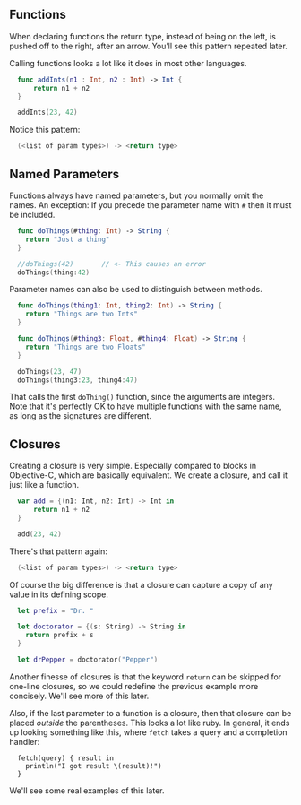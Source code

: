 Functions
-----

When declaring functions the return type, instead of being on the left, is pushed off to the right, after an arrow.
You’ll see this pattern repeated later.

Calling functions looks a lot like it does in most other languages.

~~~swift
  func addInts(n1 : Int, n2 : Int) -> Int {
      return n1 + n2
  }

  addInts(23, 42)
~~~
Notice this pattern:

~~~swift
  (<list of param types>) -> <return type>
~~~

Named Parameters
-----

Functions always have named parameters, but you normally omit the names.
An exception: If you precede the parameter name with `#` then it must be
included.

~~~swift
  func doThings(#thing: Int) -> String {
    return "Just a thing"
  }

  //doThings(42)       // <- This causes an error
  doThings(thing:42)
~~~

Parameter names can also be used to distinguish between methods.

~~~swift
  func doThings(thing1: Int, thing2: Int) -> String {
    return "Things are two Ints"
  }

  func doThings(#thing3: Float, #thing4: Float) -> String {
    return "Things are two Floats"
  }

  doThings(23, 47)
  doThings(thing3:23, thing4:47)
~~~

That calls the first `doThing()` function, since the arguments are integers.
Note that it's perfectly OK to have multiple functions with the same name, as
long as the signatures are different.

Closures
-----

Creating a closure is very simple. Especially compared to blocks in
Objective-C, which are basically equivalent.
We create a closure, and call it just like a function.

~~~swift
  var add = {(n1: Int, n2: Int) -> Int in
      return n1 + n2
  }

  add(23, 42)
~~~

There's that pattern again:

~~~swift
  (<list of param types>) -> <return type>
~~~

Of course the big difference is that a closure can capture a copy of any value
in its defining scope.

~~~swift
  let prefix = "Dr. "

  let doctorator = {(s: String) -> String in
    return prefix + s
  }

  let drPepper = doctorator("Pepper")
~~~

Another finesse of closures is that the keyword `return` can be skipped for
one-line closures, so we could redefine the previous example more concisely.
We'll see more of this later.

Also, if the last parameter to a function is a closure, then that closure can be
placed *outside* the parentheses. This looks a lot like ruby. In general, it
ends up looking something like this, where `fetch` takes a query and a
completion handler:

~~~
  fetch(query) { result in
    println("I got result \(result)!")
  }
~~~

We'll see some real examples of this later.
